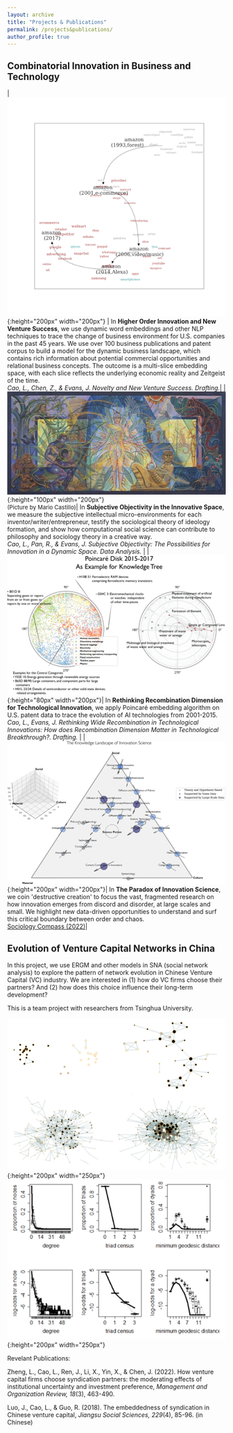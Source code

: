 ```yaml
---
layout: archive
title: "Projects & Publications"
permalink: /projects&publications/
author_profile: true
---
```


<style>
table th:first-of-type {
    width: 30%;
}
table th:nth-of-type(2) {
    width: 70%;
}
</style>

Combinatorial Innovation in Business and Technology
-----

| ![amazon2](amazon2.png){:height="200px" width="200px"} | In <strong>Higher Order Innovation and New Venture Success</strong>, we use dynamic word embeddings and other NLP techniques to trace the change of business environment for U.S. companies in the past 45 years. We use over 100 business publications and patent corpus to build a model for the dynamic business landscape, which contains rich information about potential commercial opportunities and relational business concepts. The outcome is a multi-slice embedding space, with each slice reflects the underlying economic reality and Zeitgeist of the time.<br>*Cao, L., Chen, Z., & Evans, J. Novelty and New Venture Success. Drafting.*| 
| ![breath](breath.jpg){:height="100px" width="200px"}<br><font size=2>(Picture by Mario Castillo)</font>| In <strong>Subjective Objectivity in the Innovative Space</strong>, we measure the subjective intellectual micro-environments for each inventor/writer/entrepreneur, testify the sociological theory of ideology formation, and show how computational social science can contribute to philosophy and sociology theory in a creative way. <br>*Cao, L., Pan, R., & Evans, J. Subjective Objectivity: The Possibilities for Innovation in a Dynamic Space. Data Analysis.* | 
| ![poincare](poincare.png){:height="80px" width="200px"}| In <strong>Rethinking Recombination Dimension for Technological Innovation</strong>, we apply Poincaré embedding algorithm on U.S. patent data to trace the evolution of AI technologies from 2001-2015. <br>*Cao, L., Evans, J. Rethinking Wide Recombination in Technological Innovations: How does Recombination Dimension Matter in Technological Breakthrough?. Drafting.* | 
| ![triangle](triangle.jpg){:height="200px" width="200px"}| In <strong>The Paradox of Innovation Science</strong>, we coin 'destructive creation' to focus the vast, fragmented research on how innovation emerges from discord and disorder, at large scales and small. We highlight new data-driven opportunities to understand and surf this critical boundary between order and chaos. <br>[Sociology Compass (2022)](https://compass.onlinelibrary.wiley.com/doi/full/10.1111/soc4.13043)| 


Evolution of Venture Capital Networks in China
------
In this project, we use ERGM and other models in SNA (social network analysis) to explore the pattern of network evolution in Chinese Venture Capital (VC) industry. We are interested in (1) how do VC firms choose their partners? And (2) how does this choice influence their long-term development?

This is a team project with researchers from Tsinghua University.

![ERGM1](ERGM1.png){:height="200px" width="250px"}![ERGM2](ERGM2.png){:height="200px" width="250px"}

Revelant Publications:

Zheng, L., Cao, L., Ren, J., Li, X., Yin, X., & Chen, J. (2022). How venture capital firms choose syndication partners: the moderating effects of institutional uncertainty and investment preference, *Management and Organization Review, 18*(3), 463-490. 

Luo, J., Cao, L., & Guo, R. (2018). The embeddedness of syndication in Chinese venture capital, *Jiangsu Social Sciences, 229*(4), 85-96. (in Chinese)